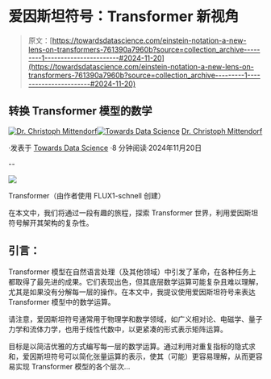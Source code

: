 # 爱因斯坦符号：Transformer 新视角

> 原文：[https://towardsdatascience.com/einstein-notation-a-new-lens-on-transformers-761390a7960b?source=collection_archive---------1-----------------------#2024-11-20](https://towardsdatascience.com/einstein-notation-a-new-lens-on-transformers-761390a7960b?source=collection_archive---------1-----------------------#2024-11-20)

## 转换 Transformer 模型的数学

[](https://medium.com/@ch.mittendorf?source=post_page---byline--761390a7960b--------------------------------)[![Dr. Christoph Mittendorf](../Images/466a7a53b8261f4df61461090dcfc743.png)](https://medium.com/@ch.mittendorf?source=post_page---byline--761390a7960b--------------------------------)[](https://towardsdatascience.com/?source=post_page---byline--761390a7960b--------------------------------)[![Towards Data Science](../Images/a6ff2676ffcc0c7aad8aaf1d79379785.png)](https://towardsdatascience.com/?source=post_page---byline--761390a7960b--------------------------------) [Dr. Christoph Mittendorf](https://medium.com/@ch.mittendorf?source=post_page---byline--761390a7960b--------------------------------)

·发表于 [Towards Data Science](https://towardsdatascience.com/?source=post_page---byline--761390a7960b--------------------------------) ·8 分钟阅读·2024年11月20日

--

![](../Images/27d78cf2967592bbfc4e2308237ab91d.png)

Transformer（由作者使用 FLUX1-schnell 创建）

在本文中，我们将通过一段有趣的旅程，探索 Transformer 世界，利用爱因斯坦符号解开其架构的复杂性。

## **引言**：

Transformer 模型在自然语言处理（及其他领域）中引发了革命，在各种任务上都取得了最先进的成果。它们表现出色，但其底层数学运算可能复杂且难以理解，尤其是如果没有分解每一层的操作。在本文中，我提议使用爱因斯坦符号来表达 Transformer 模型中的数学运算。

请注意，爱因斯坦符号通常用于物理学和数学领域，如广义相对论、电磁学、量子力学和流体力学，也用于线性代数中，以更紧凑的形式表示矩阵运算。

目标是以简洁优雅的方式编写每一层的数学运算。通过利用对重复指标的隐式求和，爱因斯坦符号可以简化张量运算的表示，使其（可能）更容易理解，从而更容易实现 Transformer 模型的各个层次…
